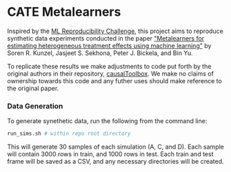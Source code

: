 # CATE Metalearners

Inspired by the [ML Reproducibility Challenge](https://paperswithcode.com/rc2020), this project aims to reproduce synthetic data experiments conducted in the paper ["Metalearners for estimating heterogeneous treatment effects using machine learning"](https://www.pnas.org/content/pnas/116/10/4156.full.pdf) by Soren R. Kunzel, Jasjeet S. Sekhona, Peter J. Bickela, and Bin Yu. 

To replicate these results we make adjustments to code put forth by the original authors in their repository, [causalToolbox](https://github.com/soerenkuenzel/causalToolbox). We make no claims of ownership towards this code and any futher uses should make reference to the original paper.


### Data Generation
To generate synethetic data, run the following from the command line:
```bash
run_sims.sh # within repo root directory
```
This will generate 30 samples of each simulation (A, C, and D). Each sample will contain 3000 rows in train, and 1000 rows in test. Each train and test frame will be saved as a CSV, and any necessary directories will be created.

